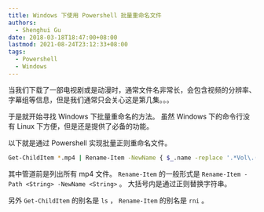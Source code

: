 ```yaml
---
title: Windows 下使用 Powershell 批量重命名文件
authors:
  - Shenghui Gu
date: 2018-03-18T18:47:00+08:00
lastmod: 2021-08-24T23:12:33+08:00
tags:
  - Powershell
  - Windows
---
```


当我们下载了一部电视剧或是动漫时，通常文件名非常长，会包含视频的分辨率、字幕组等信息，但是我们通常只会关心这是第几集。。。

<!-- more -->

于是就开始寻找 Windows 下批量重命名的方法。
虽然 Windows 下的命令行没有 Linux 下方便，但是还是提供了必备的功能。

以下就是通过 Powershell 实现批量正则重命名文件。

```sh
Get-ChildItem *.mp4 | Rename-Item -NewName { $_.name -replace '.*Vol\.([0-9]{1}).*', 'Video_$1.mp4' }
```

其中管道前是列出所有 mp4 文件。
`Rename-Item` 的一般形式是 `Rename-Item -Path <String> -NewName <String>` 。
大括号内是通过正则替换字符串。

另外 `Get-ChildItem` 的别名是 `ls` ， `Rename-Item` 的别名是 `rni` 。
